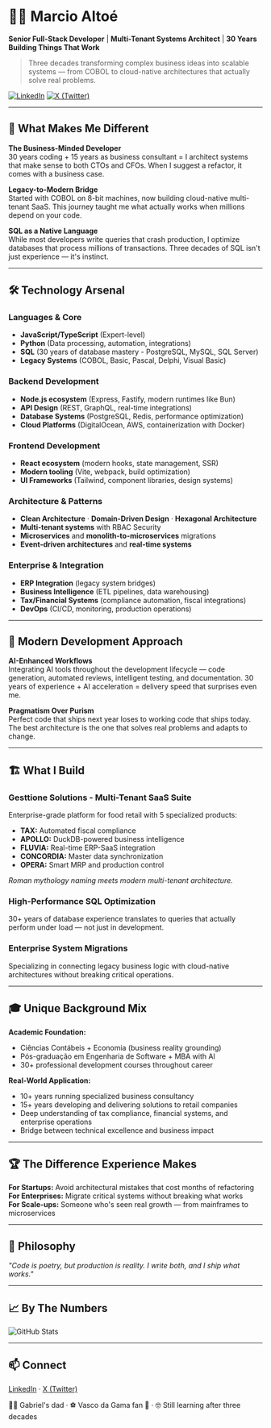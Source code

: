 # 👨‍💻 Marcio Altoé
**Senior Full-Stack Developer** | **Multi-Tenant Systems Architect** | **30 Years Building Things That Work**

> Three decades transforming complex business ideas into scalable systems — from COBOL to cloud-native architectures that actually solve real problems.

[![LinkedIn](https://img.shields.io/badge/LinkedIn-marcioaltoe-blue?logo=linkedin)](https://www.linkedin.com/in/marcioaltoe/)
[![X (Twitter)](https://img.shields.io/badge/X-marcioaltoe-000?logo=x)](https://x.com/marcioaltoe)

---

## 🎯 What Makes Me Different

**The Business-Minded Developer**  
30 years coding + 15 years as business consultant = I architect systems that make sense to both CTOs and CFOs. When I suggest a refactor, it comes with a business case.

**Legacy-to-Modern Bridge**  
Started with COBOL on 8-bit machines, now building cloud-native multi-tenant SaaS. This journey taught me what actually works when millions depend on your code.

**SQL as a Native Language**  
While most developers write queries that crash production, I optimize databases that process millions of transactions. Three decades of SQL isn't just experience — it's instinct.

---

## 🛠️ Technology Arsenal

### **Languages & Core**
- **JavaScript/TypeScript** (Expert-level)
- **Python** (Data processing, automation, integrations)
- **SQL** (30 years of database mastery - PostgreSQL, MySQL, SQL Server)
- **Legacy Systems** (COBOL, Basic, Pascal, Delphi, Visual Basic)

### **Backend Development**
- **Node.js ecosystem** (Express, Fastify, modern runtimes like Bun)
- **API Design** (REST, GraphQL, real-time integrations)
- **Database Systems** (PostgreSQL, Redis, performance optimization)
- **Cloud Platforms** (DigitalOcean, AWS, containerization with Docker)

### **Frontend Development**
- **React ecosystem** (modern hooks, state management, SSR)
- **Modern tooling** (Vite, webpack, build optimization)
- **UI Frameworks** (Tailwind, component libraries, design systems)

### **Architecture & Patterns**
- **Clean Architecture** · **Domain-Driven Design** · **Hexagonal Architecture**
- **Multi-tenant systems** with RBAC Security
- **Microservices** and **monolith-to-microservices** migrations
- **Event-driven architectures** and **real-time systems**

### **Enterprise & Integration**
- **ERP Integration** (legacy system bridges)
- **Business Intelligence** (ETL pipelines, data warehousing)
- **Tax/Financial Systems** (compliance automation, fiscal integrations)
- **DevOps** (CI/CD, monitoring, production operations)

---

## 🤖 Modern Development Approach

**AI-Enhanced Workflows**  
Integrating AI tools throughout the development lifecycle — code generation, automated reviews, intelligent testing, and documentation. 30 years of experience + AI acceleration = delivery speed that surprises even me.

**Pragmatism Over Purism**  
Perfect code that ships next year loses to working code that ships today. The best architecture is the one that solves real problems and adapts to change.

---

## 🏗️ What I Build

### **Gesttione Solutions - Multi-Tenant SaaS Suite**
Enterprise-grade platform for food retail with 5 specialized products:
- **TAX:** Automated fiscal compliance
- **APOLLO:** DuckDB-powered business intelligence
- **FLUVIA:** Real-time ERP-SaaS integration
- **CONCORDIA:** Master data synchronization
- **OPERA:** Smart MRP and production control

*Roman mythology naming meets modern multi-tenant architecture.*

### **High-Performance SQL Optimization**
30+ years of database experience translates to queries that actually perform under load — not just in development.

### **Enterprise System Migrations**
Specializing in connecting legacy business logic with cloud-native architectures without breaking critical operations.

---

## 🎓 Unique Background Mix

**Academic Foundation:**
- Ciências Contábeis + Economia (business reality grounding)
- Pós-graduação em Engenharia de Software + MBA with AI
- 30+ professional development courses throughout career

**Real-World Application:**
- 10+ years running specialized business consultancy
- 15+ years developing and delivering solutions to retail companies
- Deep understanding of tax compliance, financial systems, and enterprise operations
- Bridge between technical excellence and business impact

---

## 🏆 The Difference Experience Makes

**For Startups:** Avoid architectural mistakes that cost months of refactoring  
**For Enterprises:** Migrate critical systems without breaking what works  
**For Scale-ups:** Someone who's seen real growth — from mainframes to microservices  

---

## 💭 Philosophy

*"Code is poetry, but production is reality. I write both, and I ship what works."*

---

## 📈 By The Numbers

![GitHub Stats](https://github-readme-stats.vercel.app/api?username=marcioaltoe&show_icons=true&theme=radical&count_private=true&include_all_commits=true)

---

## 📫 Connect

[LinkedIn](https://linkedin.com/in/marcioaltoe) · [X (Twitter)](https://x.com/marcioaltoe)

👨‍👦 Gabriel's dad · ⚽ Vasco da Gama fan 💢 · 🤓 Still learning after three decades
